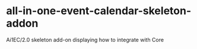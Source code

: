 all-in-one-event-calendar-skeleton-addon
========================================

Ai1EC/2.0 skeleton add-on displaying how to integrate with Core
